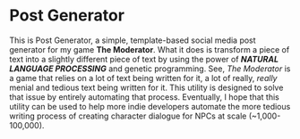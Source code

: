# Post Generator

This is Post Generator, a simple, template-based social media post generator for my game **The Moderator**.
What it does is transform a piece of text into a slightly different piece of text by using the power of ***NATURAL LANGUAGE PROCESSING*** and genetic programming.
See, *The Moderator* is a game that relies on a lot of text being written for it, a lot of really, *really* menial and tedious text being written for it. This utility is designed to solve that issue by entirely automating that process.
Eventually, I hope that this utility can be used to help more indie developers automate the more tedious writing process of creating character dialogue for NPCs at scale (~1,000-100,000).

